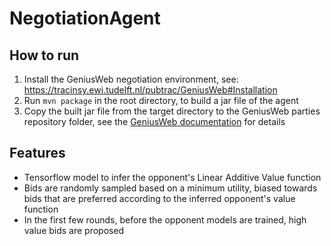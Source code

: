 # NegotiationAgent

## How to run

1. Install the GeniusWeb negotiation environment, see: https://tracinsy.ewi.tudelft.nl/pubtrac/GeniusWeb#Installation
2. Run `mvn package` in the root directory, to build a jar file of the agent
3. Copy the built jar file from the target directory to the GeniusWeb parties repository folder, see the [GeniusWeb documentation](https://tracinsy.ewi.tudelft.nl/pubtrac/GeniusWebPartiesServer#AddingorchangingaParty) for details

## Features

* Tensorflow model to infer the opponent's Linear Additive Value function
* Bids are randomly sampled based on a minimum utility, biased towards bids that are preferred according to the inferred opponent's value function
* In the first few rounds, before the opponent models are trained, high value bids are proposed
